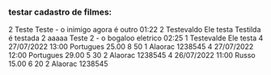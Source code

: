 ### testar cadastro de filmes:
2
Teste
Teste - o inimigo agora é outro
01:22
2
Testevaldo
Ele testa
Testilda
é testada
2
aaaaa
Teste 2 - o bogaloo eletrico
02:25
1
Testevalde
Ele testa
4
27/07/2022
13:00
Portugues
25.00
8
50
1
Alaorac
1238545
4
27/07/2022
12:00
Portugues
29.00
5
30
2
Alaorac
1238545
4
26/07/2022
11:00
Russo
15.00
6
20
2
Alaorac
1238545
